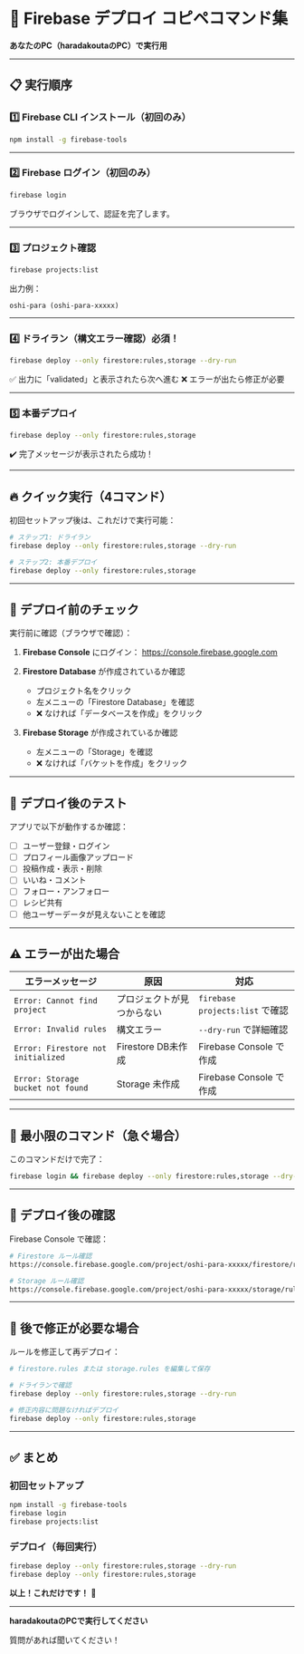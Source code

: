 # 🔐 Firebase デプロイ コピペコマンド集

**あなたのPC（haradakoutaのPC）で実行用**

---

## 📋 実行順序

### 1️⃣ Firebase CLI インストール（初回のみ）

```bash
npm install -g firebase-tools
```

---

### 2️⃣ Firebase ログイン（初回のみ）

```bash
firebase login
```

ブラウザでログインして、認証を完了します。

---

### 3️⃣ プロジェクト確認

```bash
firebase projects:list
```

出力例：
```
oshi-para (oshi-para-xxxxx)
```

---

### 4️⃣ ドライラン（構文エラー確認）必須！

```bash
firebase deploy --only firestore:rules,storage --dry-run
```

✅ 出力に「validated」と表示されたら次へ進む
❌ エラーが出たら修正が必要

---

### 5️⃣ 本番デプロイ

```bash
firebase deploy --only firestore:rules,storage
```

✔️ 完了メッセージが表示されたら成功！

---

## 🔥 クイック実行（4コマンド）

初回セットアップ後は、これだけで実行可能：

```bash
# ステップ1: ドライラン
firebase deploy --only firestore:rules,storage --dry-run

# ステップ2: 本番デプロイ
firebase deploy --only firestore:rules,storage
```

---

## 📝 デプロイ前のチェック

実行前に確認（ブラウザで確認）：

1. **Firebase Console** にログイン：
   https://console.firebase.google.com

2. **Firestore Database** が作成されているか確認
   - プロジェクト名をクリック
   - 左メニューの「Firestore Database」を確認
   - ❌ なければ「データベースを作成」をクリック

3. **Firebase Storage** が作成されているか確認
   - 左メニューの「Storage」を確認
   - ❌ なければ「バケットを作成」をクリック

---

## 🧪 デプロイ後のテスト

アプリで以下が動作するか確認：

- [ ] ユーザー登録・ログイン
- [ ] プロフィール画像アップロード
- [ ] 投稿作成・表示・削除
- [ ] いいね・コメント
- [ ] フォロー・アンフォロー
- [ ] レシピ共有
- [ ] 他ユーザーデータが見えないことを確認

---

## ⚠️ エラーが出た場合

| エラーメッセージ | 原因 | 対応 |
|----------------|------|------|
| `Error: Cannot find project` | プロジェクトが見つからない | `firebase projects:list` で確認 |
| `Error: Invalid rules` | 構文エラー | `--dry-run` で詳細確認 |
| `Error: Firestore not initialized` | Firestore DB未作成 | Firebase Console で作成 |
| `Error: Storage bucket not found` | Storage 未作成 | Firebase Console で作成 |

---

## 🎯 最小限のコマンド（急ぐ場合）

このコマンドだけで完了：

```bash
firebase login && firebase deploy --only firestore:rules,storage --dry-run && firebase deploy --only firestore:rules,storage
```

---

## 📍 デプロイ後の確認

Firebase Console で確認：

```bash
# Firestore ルール確認
https://console.firebase.google.com/project/oshi-para-xxxxx/firestore/rules

# Storage ルール確認
https://console.firebase.google.com/project/oshi-para-xxxxx/storage/rules
```

---

## 🔄 後で修正が必要な場合

ルールを修正して再デプロイ：

```bash
# firestore.rules または storage.rules を編集して保存

# ドライランで確認
firebase deploy --only firestore:rules,storage --dry-run

# 修正内容に問題なければデプロイ
firebase deploy --only firestore:rules,storage
```

---

## ✅ まとめ

### 初回セットアップ
```bash
npm install -g firebase-tools
firebase login
firebase projects:list
```

### デプロイ（毎回実行）
```bash
firebase deploy --only firestore:rules,storage --dry-run
firebase deploy --only firestore:rules,storage
```

**以上！これだけです！** 🎉

---

**haradakoutaのPCで実行してください**

質問があれば聞いてください！


